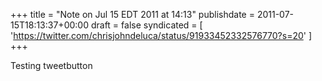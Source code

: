 +++
title = "Note on Jul 15 EDT 2011 at 14:13"
publishdate = 2011-07-15T18:13:37+00:00
draft = false
syndicated = [ 'https://twitter.com/chrisjohndeluca/status/91933452332576770?s=20' ]
+++

Testing tweetbutton
